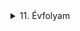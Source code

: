 

<details>
<summary>11. Évfolyam</summary>


<details>
<summary>Vezetéknélküli LED</summary>


## Kapcsolási rajz:
![asd](/img/LED/20230216_105507.jpg)



## Alkatrészek:
|Név|Jelölés|Érték/Típus|Darab|
|:---|:---:|:---:|:---:|
|Feszültség|V1|3V-6V|-|
|Ellenállás|R1|5,6K|1|
|Kondenzátor|C1|1nF|1|
|Kondenzátor|C2|-|-|
|Kondenzátor|C3|4,7nF|1|
|Kondenzátor|C4|470nF|1|
|Tranzisztor|T1|BC639|1|
|Rézhuzal|-|~4,6cm|1|

## Képek:
### Forrasztás előtt

![asd](/img/LED/20230210_091954.jpg)



### Összeforrasztva

![asd](/img/LED/20230210_094549.jpg)


![asd](/img/LED/20230210_094555.jpg)


![asd](/img/LED//20230210_094602.jpg)



### Rézhuzal felforrasztása után

![asd](/img/LED/20230210_104012.jpg)


![asd](/img/LED/20230210_104018.jpg)
</details>

<details>
<summary>Roulette</summary>

## A kit az alkatrészekkel

![asd](/img/Roulette/20221111_090818.jpg)


![asd](/img/Roulette/20221111_090927.jpg)


![asd](/img/Roulette/20221111_091330.jpg)


### Útmutató Kapcsolásirajzal
![asd](/img/Roulette/20221111_091359.jpg)


![asd](/img/Roulette/20221111_091404.jpg)


### Összeforrasztva
![asd](/img/Roulette/20221111_125523.jpg)


![asd](/img/Roulette/20221111_125533.jpg)


![asd](/img/Roulette/20221111_125538.jpg)

</details>

<details>
<summary>Mini Teslatekercs</summary>

### Nyomtatott Áramkör
![asd](/img/Mini_teslatekercs/20230112_102348.jpg)


### Alkatrészek
![asd](/img/Mini_teslatekercs/20230112_101918.jpg)


### Forrasztás előtt
![asd](/img/Mini_teslatekercs/20230112_101828.jpg)


![asd](/img/Mini_teslatekercs/20230112_101824.jpg)


</details>

<details>
<summary>Astabil Multivibrátor</summary>

## Kapcsolásirajz
![asd](/img/Astabil_multivibrator/20230228_192153.jpg)

### Alkatrészek
|Név|Jelölés|Érték/Típus|Darab|
|:---|:---:|:---:|:---:|
|Ellenállás|R1,R2|29,75kOhm|2|
|Ellenállás|R3,R4|0,672kOhm|2|
|Kondenzátor|C1,C2|--|2|
|Tranzisztor|Q1,Q2|BC639|2|
|LED|LED1,LED2|--|2|


### Breadboard-on összerakva
![asd](/img/Astabil_multivibrator/20221104_112042.jpg)



![asd](/img/Astabil_multivibrator/20221104_112047.jpg)



![asd](/img/Astabil_multivibrator/20221104_112052.jpg)


### NYÁK-on összerakva forrasztás nélkül
![asd](/img/Astabil_multivibrator/20221104_113939.jpg)


### NYÁK-ra forrasztva
![asd](/img/Astabil_multivibrator/20221104_131113.jpg)



![asd](/img/Astabil_multivibrator/20221104_131117.jpg)



</details>


<details>
<summary>IC Vezérlés</summary>

## 4092D CMOS IC igazságtáblával
![asd](/img/IC_vezerles/20230224_133518.jpg)


### Említett IC igazságtáblájának tesztelése NI myDAQ segítségével
![asd](/img/IC_vezerles/20230224_133937.jpg)


![asd](/img/IC_vezerles/20230224_133943.jpg)


![asd](/img/IC_vezerles/20230224_133950.jpg)


![asd](/img/IC_vezerles/20230224_133953.jpg)

#### Az NI myDAQ-ról
![asd](/img/IC_vezerles/ni-mydaq-923484859%20(1).jpg)

## 4093D IC összekötve egy 7406 TTL IC-vel és LED-ekkel
### Kapcsolási rajz
![asd](/img/IC_vezerles/20230228_204446.jpg)


### Futtatás közben
![asd](/img/IC_vezerles/20230224_141035.jpg)


![asd](/img/IC_vezerles/20230224_141039.jpg)

</details>


<details>
<summary>Igazságtábla Gyakorlása</summary>

## Elmélet
![asd](/img/Igazsagtabla/20221006_115000.jpg)


![asd](/img/Igazsagtabla/20221006_121335.jpg)


## Gyakorlat
![asd](/img/Igazsagtabla/20221006_111312.jpg)


![asd](/img/Igazsagtabla/20221006_111322.jpg)


![asd](/img/Igazsagtabla/20221006_111326.jpg)


![asd](/img/Igazsagtabla/20221006_114955.jpg)


</details>

</details>